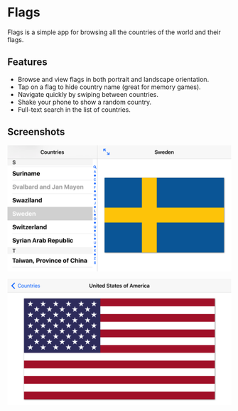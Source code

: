 # Flags

Flags is a simple app for browsing all the countries of the world and their flags.

## Features

- Browse and view flags in both portrait and landscape orientation.
- Tap on a flag to hide country name (great for memory games).
- Navigate quickly by swiping between countries.
- Shake your phone to show a random country.
- Full-text search in the list of countries.

## Screenshots

![Browsing with device in landscape orientation.](Screenshot-1.png)

![Flag in fullscreen mode.](Screenshot-2.png)

